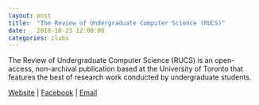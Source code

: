 ```yaml
---
layout: post
title:  "The Review of Undergraduate Computer Science (RUCS)"
date:   2018-10-23 12:00:00
categories: clubs
---
```


The Review of Undergraduate Computer Science (RUCS) is an open-access, non-archival publication based at the University of Toronto that features the best of research work conducted by undergraduate students.

[Website](http://rucs.ca) |
[Facebook](https://www.facebook.com/RUCSjournal) |
[Email](rucsuoft@gmail.com)